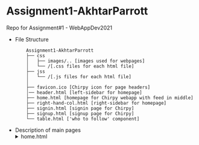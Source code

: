 # Assignment1-AkhtarParrott
Repo for Assignment#1 - WebAppDev2021

- File Structure
    ```
        Assignment1-AkhtarParrott
        ├── css
        │   ├── images/.. [images used for webpages]
        │   └── /[.css files for each html file]
        ├── jss
        │   └── /[.js files for each html file]
        │   
        ├── favicon.ico [Chirpy icon for page headers]
        │── header.html [left-sidebar for homepage]
        ├── home.html [homepage for Chirpy webapp with feed in middle]
        ├── right-hand-col.html [right-sidebar for homepage]
        ├── signin.html [signin page for Chirpy]
        ├── signup.html [signup page for Chirpy]
        └── table.html ['who to follow' component]
    ```
- Description of main pages
    <details> 
    <summary>home.html </summary>
    This is the homepage the user will see once logged into the Chirpy webapp (our version of Twitter).
    Its basic structure is as follows:
    <br>
    1. Left sidebar which has links to
        <br>
        1. (Home)
        <br>
        2. (#Explore)
        <br>
        3. (Notifications)
        <br>
        4. (Messages)
        <br>
        5. (Bookmarks)
        <br>
        6. (Profile)
        <br>
        7. (Settings)
        <br>
        8. (Chirp)
        <br>
    2. Feed
    </details>